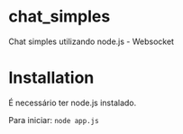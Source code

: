 # chat_simples
 Chat simples utilizando node.js - Websocket

# Installation
 É necessário ter node.js instalado.

 Para iniciar: <code>node app.js</code>

